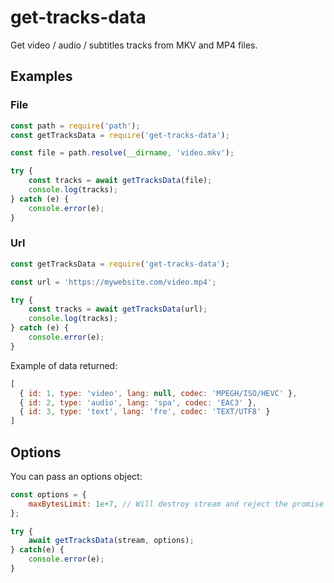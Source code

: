 # get-tracks-data

Get video / audio / subtitles tracks from MKV and MP4 files.

## Examples

### File

```js
const path = require('path');
const getTracksData = require('get-tracks-data');

const file = path.resolve(__dirname, 'video.mkv');

try {
    const tracks = await getTracksData(file);
    console.log(tracks);
} catch (e) {
    console.error(e);
}
```

### Url

```js
const getTracksData = require('get-tracks-data');

const url = 'https://mywebsite.com/video.mp4';

try {
    const tracks = await getTracksData(url);
    console.log(tracks);
} catch (e) {
    console.error(e);
}
```

Example of data returned:
```js
[
  { id: 1, type: 'video', lang: null, codec: 'MPEGH/ISO/HEVC' },
  { id: 2, type: 'audio', lang: 'spa', codec: 'EAC3' },
  { id: 3, type: 'text', lang: 'fre', codec: 'TEXT/UTF8' }
]
```

## Options
You can pass an options object:

```js
const options = {
    maxBytesLimit: 1e+7, // Will destroy stream and reject the promise when this limit is reached on data read  
};

try {
    await getTracksData(stream, options);
} catch(e) {
    console.error(e);
}
```

